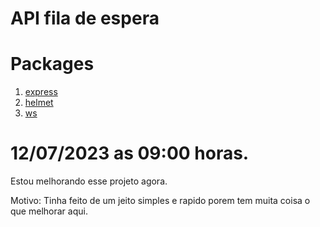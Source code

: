 # API fila de espera 

# Packages

1. [express](https://expressjs.com/)
2. [helmet](https://helmetjs.github.io/)
3. [ws](https://www.npmjs.com/package/ws)

# 12/07/2023 as 09:00 horas.

Estou melhorando esse projeto agora.

Motivo: Tinha feito de um jeito simples e rapido porem tem muita coisa o que melhorar aqui.
